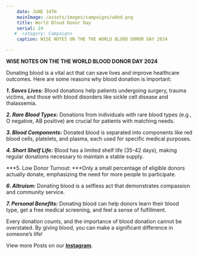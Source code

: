 ```yaml
---
    date: JUNE 14TH
    mainImage: /assets/images/campaigns/wbbd.png
    title: World Blood Donor Day
    serial: 24
   #  category: Campaigns
    caption: WISE NOTES ON THE THE WORLD BLOOD DONOR DAY 2024

---
```



**WISE NOTES ON THE THE WORLD BLOOD DONOR DAY 2024**

Donating blood is a vital act that can save lives and improve healthcare outcomes. Here are some reasons why blood donation is important:

***1. Saves Lives:*** Blood donations help patients undergoing surgery, trauma victims, and those with blood disorders like sickle cell disease and thalassemia.

***2. Rare Blood Types:*** Donations from individuals with rare blood types (e.g., O negative, AB positive) are crucial for patients with matching needs.

***3. Blood Components:*** Donated blood is separated into components like red blood cells, platelets, and plasma, each used for specific medical purposes.

***4. Short Shelf Life:*** Blood has a limited shelf life (35-42 days), making regular donations necessary to maintain a stable supply.

***5. Low Donor Turnout: ***Only a small percentage of eligible donors actually donate, emphasizing the need for more people to participate.

***6. Altruism:*** Donating blood is a selfless act that demonstrates compassion and community service.

***7. Personal Benefits:*** Donating blood can help donors learn their blood type, get a free medical screening, and feel a sense of fulfillment.

Every donation counts, and the importance of blood donation cannot be overstated. By giving blood, you can make a significant difference in someone’s life!

View more Posts on our [**Instagram**](https://www.instagram.com/nileunimsa).